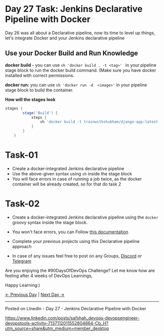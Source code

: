 # Day 27 Task: Jenkins Declarative Pipeline with Docker

Day 26 was all about a Declarative pipeline, now its time to level up things, let's integrate Docker and your Jenkins declarative pipeline

## Use your Docker Build and Run Knowledge

**docker build -** you can use `sh 'docker build . -t <tag>' ` in your pipeline stage block to run the docker build command. (Make sure you have docker installed with correct permissions.

**docker run:** you can use `sh 'docker run -d  <image>'` in your pipeline stage block to build the container.

**How will the stages look**

```groovy
stages {
        stage('Build') {
            steps {
                sh 'docker build -t trainwithshubham/django-app:latest'
            }
        }
    }
```

# Task-01

- Create a docker-integrated Jenkins declarative pipeline
- Use the above-given syntax using `sh` inside the stage block
- You will face errors in case of running a job twice, as the docker container will be already created, so for that do task 2

# Task-02

- Create a docker-integrated Jenkins declarative pipeline using the `docker` groovy syntax inside the stage block.
- You won't face errors, you can Follow [this documentation](https://tempora-mutantur.github.io/jenkins.io/github_pages_test/doc/book/pipeline/docker/)

- Complete your previous projects using this Declarative pipeline approach

- In case of any issues feel free to post on any Groups, [Discord](https://discord.gg/Q6ntmMtH) or [Telegram](https://t.me/trainwithshubham)

Are you enjoying the #90DaysOfDevOps Challenge?
Let me know how are feeling after 4 weeks of DevOps Learnings,

Happy Learning:)

[← Previous Day](../day26/README.md) | [Next Day →](../day28/README.md)


-----------------------------------------------
Posted on LInedIn - Day 27 - Jenkins Declarative Pipeline with Docker

https://www.linkedin.com/posts/safshah_devops-devopsengineer-devopstools-activity-7137112011552804864-Cb_H?utm_source=share&utm_medium=member_desktop